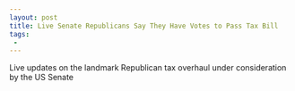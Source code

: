 ```yaml
---
layout: post
title: Live Senate Republicans Say They Have Votes to Pass Tax Bill
tags:
 -
---
```

Live updates on the landmark Republican tax overhaul under consideration by the US Senate

